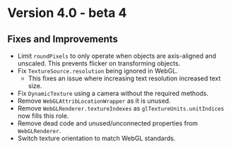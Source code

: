 # Version 4.0 - beta 4

## Fixes and Improvements

- Limit `roundPixels` to only operate when objects are axis-aligned and unscaled. This prevents flicker on transforming objects.
- Fix `TextureSource.resolution` being ignored in WebGL.
  - This fixes an issue where increasing text resolution increased text size.
- Fix `DynamicTexture` using a camera without the required methods.
- Remove `WebGLAttribLocationWrapper` as it is unused.
- Remove `WebGLRenderer.textureIndexes` as `glTextureUnits.unitIndices` now fills this role.
- Remove dead code and unused/unconnected properties from `WebGLRenderer`.
- Switch texture orientation to match WebGL standards.
